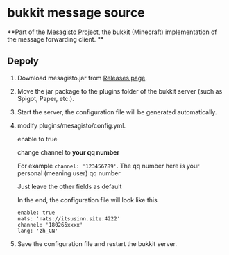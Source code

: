 # bukkit message source
**Part of the [Mesagisto  Project](https://github.com/MeowCat-Studio/mesagisto), the bukkit (Minecraft) implementation of the message forwarding client. **

## Depoly

1. Download mesagisto.jar from [Releases page](https://github.com/MeowCat-Studio/bukkit-mesaga-fonto/releases).

2. Move the jar package to the plugins folder of the bukkit server (such as Spigot, Paper, etc.). 

3. Start the server, the configuration file will be generated automatically.

4. modify plugins/mesagisto/config.yml.

   enable to true

   change channel to **your qq number**

   For example `channel: '123456789'`. The qq number here is your personal (meaning user) qq number

   Just leave the other fields as default

   In the end, the configuration file will look like this
   ```
   enable: true
   nats: 'nats://itsusinn.site:4222'
   channel: '180265xxxx'
   lang: 'zh_CN'
   ```

5. Save the configuration file and restart the bukkit server.

